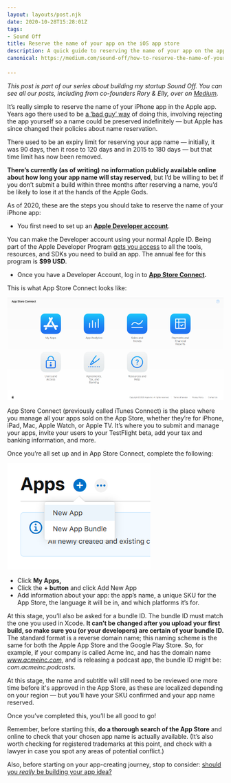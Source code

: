 ```yaml
---
layout: layouts/post.njk
date: 2020-10-28T15:28:01Z
tags:
- Sound Off
title: Reserve the name of your app on the iOS app store
description: A quick guide to reserving the name of your app on the app store
canonical: https://medium.com/sound-off/how-to-reserve-the-name-of-your-app-2752c0a4e91b

---
```

_This post is part of our series about building my startup Sound Off. You can see all our posts, including from co-founders Rory & Elly, over on_ [_Medium_](https://medium.com/sound-off)_._

It’s really simple to reserve the name of your iPhone app in the Apple app. Years ago there used to be [a ‘bad guy’ way](https://blog.salsitasoft.com/apples-new-app-name-reservation-policy/) of doing this, involving rejecting the app yourself so a name could be preserved indefinitely — but Apple has since changed their policies about name reservation.

There used to be an expiry limit for reserving your app name — initially, it was 90 days, then it rose to 120 days and in 2015 to 180 days — but that time limit has now been removed.

**There’s currently (as of writing) no information publicly available online about how long your app name will stay reserved**, but I’d be willing to bet if you don’t submit a build within three months after reserving a name, you’d be likely to lose it at the hands of the Apple Gods.

As of 2020, these are the steps you should take to reserve the name of your iPhone app:

* You first need to set up an [**Apple Developer account**](https://developer.apple.com/).

You can make the Developer account using your normal Apple ID. Being part of the Apple Developer Program [gets you access](https://developer.apple.com/programs/how-it-works/) to all the tools, resources, and SDKs you need to build an app. The annual fee for this program is **$99 USD**.

* Once you have a Developer Account, log in to [**App Store Connect**](https://appstoreconnect.apple.com/)**.**

This is what App Store Connect looks like:

![](/img/app-store.png)

App Store Connect (previously called iTunes Connect) is the place where you manage all your apps sold on the App Store, whether they’re for iPhone, iPad, Mac, Apple Watch, or Apple TV. It’s where you to submit and manage your apps, invite your users to your TestFlight beta, add your tax and banking information, and more.

Once you’re all set up and in App Store Connect, complete the following:

![](/img/app-store-2.png)

* Click **My Apps,**
* Click the **+ button** and click Add New App
* Add information about your app: the app’s name, a unique SKU for the App Store, the language it will be in, and which platforms it’s for.

At this stage, you’ll also be asked for a bundle ID. The bundle ID must match the one you used in Xcode. **It can’t be changed after you upload your first build, so make sure you (or your developers) are certain of your bundle ID.** The standard format is a reverse domain name; this naming scheme is the same for both the Apple App Store and the Google Play Store. So, for example, if your company is called Acme Inc, and has the domain name _www.acmeinc.com_, and is releasing a podcast app, the bundle ID might be: _com.acmeinc.podcasts._

At this stage, the name and subtitle will still need to be reviewed one more time before it's approved in the App Store, as these are localized depending on your region — but you’ll have your SKU confirmed and your app name reserved.

Once you’ve completed this, you’ll be all good to go!

Remember, before starting this, **do a thorough search of the App Store** and online to check that your chosen app name is actually available. (It’s also worth checking for registered trademarks at this point, and check with a lawyer in case you spot any areas of potential conflict.)

Also, before starting on your app-creating journey, stop to consider: [should you _really_ be building your app idea?](https://medium.com/sound-off/should-you-build-your-app-idea-4fbc97c777fa)